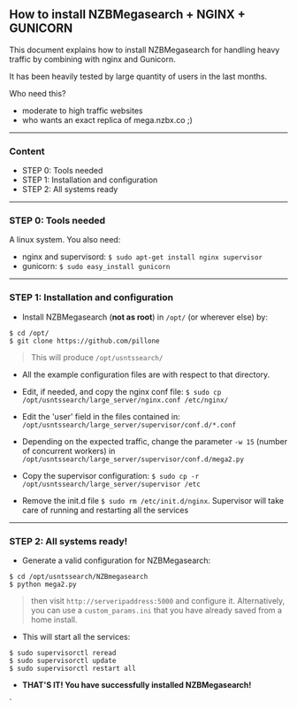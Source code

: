 ## How to install NZBMegasearch + NGINX + GUNICORN

This document explains how to install NZBMegasearch for handling heavy traffic by combining with nginx and Gunicorn.


It has been heavily tested by large quantity of users in the last months.

Who need this?

* moderate to high traffic websites
* who wants an exact replica of mega.nzbx.co ;)

---

### Content

* STEP 0: Tools needed 
* STEP 1: Installation and configuration
* STEP 2: All systems ready

---

### STEP 0: Tools needed

A linux system. You also need:

* nginx and supervisord: `$ sudo apt-get install nginx supervisor`
* gunicorn: `$ sudo easy_install gunicorn`

---

### STEP 1: Installation and configuration

* Install NZBMegasearch (**not as root**) in `/opt/` (or wherever else) by:  
```
$ cd /opt/
$ git clone https://github.com/pillone
```
> This will produce `/opt/usntssearch/`

* All the example configuration files are with respect to that directory.

* Edit, if needed, and copy the nginx conf file: `$ sudo cp /opt/usntssearch/large_server/nginx.conf /etc/nginx/` 

* Edit the 'user' field in the files contained in: `/opt/usntssearch/large_server/supervisor/conf.d/*.conf`


* Depending on the expected traffic, change the parameter `-w 15` (number of concurrent workers) in `/opt/usntssearch/large_server/supervisor/conf.d/mega2.py`

* Copy the supervisor configuration: `$ sudo cp -r /opt/usntssearch/large_server/supervisor /etc`

* Remove the init.d file `$ sudo rm /etc/init.d/nginx`. Supervisor will take care of running and restarting all the services

---

### STEP 2: All systems ready!

* Generate a valid configuration for  NZBMegasearch:
```
$ cd /opt/usntssearch/NZBmegasearch
$ python mega2.py
``` 
> then visit `http://serveripaddress:5000` and configure it. Alternatively, you can use a `custom_params.ini` that you have already saved from a home install.

* This will start all the services:
```
$ sudo supervisorctl reread
$ sudo supervisorctl update
$ sudo supervisorctl restart all
```

* **THAT'S IT! You have successfully installed NZBMegasearch!**

`




